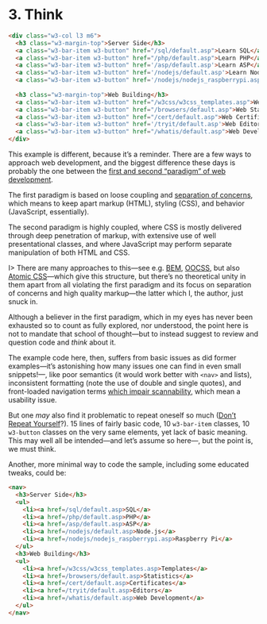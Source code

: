 # 3. Think

```html
<div class="w3-col l3 m6">
  <h3 class="w3-margin-top">Server Side</h3>
  <a class="w3-bar-item w3-button" href="/sql/default.asp">Learn SQL</a>
  <a class="w3-bar-item w3-button" href="/php/default.asp">Learn PHP</a>
  <a class="w3-bar-item w3-button" href='/asp/default.asp'>Learn ASP</a>
  <a class="w3-bar-item w3-button" href='/nodejs/default.asp'>Learn Node.js</a>
  <a class="w3-bar-item w3-button" href='/nodejs/nodejs_raspberrypi.asp'>Learn Raspberry Pi</a>
    
  <h3 class="w3-margin-top">Web Building</h3>
  <a class="w3-bar-item w3-button" href="/w3css/w3css_templates.asp">Web Templates</a>
  <a class="w3-bar-item w3-button" href="/browsers/default.asp">Web Statistics</a>
  <a class="w3-bar-item w3-button" href="/cert/default.asp">Web Certificates</a>
  <a class="w3-bar-item w3-button" href='/tryit/default.asp'>Web Editor</a>
  <a class="w3-bar-item w3-button" href="/whatis/default.asp">Web Development</a>
</div>
```

This example is different, because it’s a reminder. There are a few ways to approach web development, and the biggest difference these days is probably the one between the [first and second “paradigm” of web development](https://meiert.com/en/blog/two-paradigms/).

The first paradigm is based on loose coupling and [separation of concerns](https://en.wikipedia.org/wiki/Separation_of_concerns), which means to keep apart markup (HTML), styling (CSS), and behavior (JavaScript, essentially).

The second paradigm is highly coupled, where CSS is mostly delivered through deep penetration of markup, with extensive use of well presentational classes, and where JavaScript may perform separate manipulation of both HTML and CSS.

I> There are many approaches to this—see e.g. [BEM](http://getbem.com/), [OOCSS](http://oocss.org/), but also [Atomic CSS](https://acss.io/)—which give this structure, but there’s no theoretical unity in them apart from all violating the first paradigm and its focus on separation of concerns and high quality markup—the latter which I, the author, just snuck in.

Although a believer in the first paradigm, which in my eyes has never been exhausted so to count as fully explored, nor understood, the point here is not to mandate that school of thought—but to instead suggest to review and question code and _think_ about it.

The example code here, then, suffers from basic issues as did former examples—it’s astonishing how many issues one can find in even small snippets!—, like poor semantics (it would work better with `<nav>` and lists), inconsistent formatting (note the use of double and single quotes), and front-loaded navigation terms [which impair scannability](https://www.nngroup.com/articles/first-2-words-a-signal-for-scanning/), which mean a usability issue.

But one _may_ also find it problematic to repeat oneself so much ([Don’t Repeat Yourself](https://en.wikipedia.org/wiki/Don%27t_repeat_yourself)?). 15 lines of fairly basic code, 10 `w3-bar-item` classes, 10 `w3-button` classes on the very same elements, yet lack of basic meaning. This may well all be intended—and let’s assume so here—, but the point is, we must think.

Another, more minimal way to code the sample, including some educated tweaks, could be:

```html
<nav>
  <h3>Server Side</h3>
  <ul>
    <li><a href=/sql/default.asp>SQL</a>
    <li><a href=/php/default.asp>PHP</a>
    <li><a href=/asp/default.asp>ASP</a>
    <li><a href=/nodejs/default.asp>Node.js</a>
    <li><a href=/nodejs/nodejs_raspberrypi.asp>Raspberry Pi</a>
  </ul>
  <h3>Web Building</h3>
  <ul>
    <li><a href=/w3css/w3css_templates.asp>Templates</a>
    <li><a href=/browsers/default.asp>Statistics</a>
    <li><a href=/cert/default.asp>Certificates</a>
    <li><a href=/tryit/default.asp>Editors</a>
    <li><a href=/whatis/default.asp>Web Development</a>
  </ul>
</nav>
```